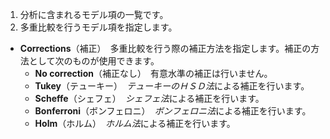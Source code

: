 1. 分析に含まれるモデル項の一覧です。
2. 多重比較を行うモデル項を指定します。

+ **Corrections**（補正）　多重比較を行う際の補正方法を指定します。補正の方法として次のものが使用できます。
    - **No correction**（補正なし）　有意水準の補正は行いません。
    - **Tukey**（テューキー）　*テューキーのＨＳＤ法*による補正を行います。
    - **Scheffe**（シェフェ）　*シェフェ法*による補正を行います。
    - **Bonferroni**（ボンフェロニ）　*ボンフェロニ法*による補正を行います。
    - **Holm**（ホルム）　*ホルム法*による補正を行います。
